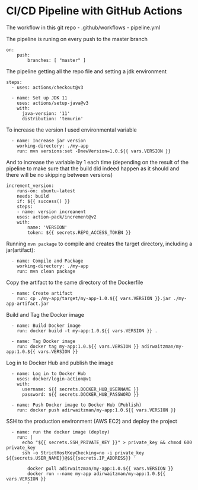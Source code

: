 # CI/CD Pipeline with GitHub Actions

The workflow in this git repo - .github/workflows - pipeline.yml

The pipeline is runing on every push to the master branch

    on:
        push:
            branches: [ "master" ]

The pipeline getting all the repo file and setting a jdk environment

    steps:
      - uses: actions/checkout@v3
  
      - name: Set up JDK 11
        uses: actions/setup-java@v3
        with:
          java-version: '11'
          distribution: 'temurin'

To increase the version I used environmental variable

      - name: Increase jar version
        working-directory: ./my-app
        run: mvn versions:set -DnewVersion=1.0.${{ vars.VERSION }}

And to increase the variable by 1 each time
(depending on the result of the pipeline to make sure that the build did indeed happen as it should and there will be no skipping between versions)

    increment_version:
        runs-on: ubuntu-latest
        needs: build
        if: ${{ success() }}
        steps:
        - name: version increanent
        uses: action-pack/increment@v2
        with:
            name: 'VERSION'
            token: ${{ secrets.REPO_ACCESS_TOKEN }}

Running `mvn package` to compile and creates the target directory, including a jar(artifact):

      - name: Compile and Package
        working-directory: ./my-app
        run: mvn clean package

Copy the artifact to the same directory of the Dockerfile

      - name: Create artifact
        run: cp ./my-app/target/my-app-1.0.${{ vars.VERSION }}.jar ./my-app-artifact.jar

Build and Tag the Docker image

      - name: Build Docker image
        run: docker build -t my-app:1.0.${{ vars.VERSION }} .

      - name: Tag Docker image
        run: docker tag my-app:1.0.${{ vars.VERSION }} adirwaitzman/my-app:1.0.${{ vars.VERSION }}


Log in to Docker Hub and publish the image

      - name: Log in to Docker Hub
        uses: docker/login-action@v1
        with:
          username: ${{ secrets.DOCKER_HUB_USERNAME }}
          password: ${{ secrets.DOCKER_HUB_PASSWORD }}
  
      - name: Push Docker image to Docker Hub (Publish)
        run: docker push adirwaitzman/my-app:1.0.${{ vars.VERSION }}

SSH to the production environment (AWS EC2) and deploy the project

      - name: run the docker image (deploy)
        run: |
          echo "${{ secrets.SSH_PRIVATE_KEY }}" > private_key && chmod 600 private_key
          ssh -o StrictHostKeyChecking=no -i private_key ${{secrets.USER_NAME}}@$${{secrets.IP_ADDRESS}} '

            docker pull adirwaitzman/my-app:1.0.${{ vars.VERSION }}
            docker run --name my-app adirwaitzman/my-app:1.0.${{ vars.VERSION }}
            ' 